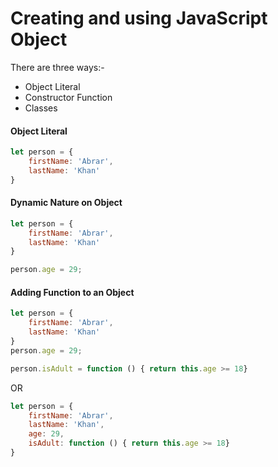 # Creating and using JavaScript Object
There are three ways:-
- Object Literal
- Constructor Function
- Classes

#### Object Literal

```js
let person = {
    firstName: 'Abrar',
    lastName: 'Khan'
}
```

#### Dynamic Nature on Object
```js
let person = {
    firstName: 'Abrar',
    lastName: 'Khan'
}

person.age = 29;
```

#### Adding Function to an Object
```js
let person = {
    firstName: 'Abrar',
    lastName: 'Khan'
}
person.age = 29;

person.isAdult = function () { return this.age >= 18}
```
OR 

```js
let person = {
    firstName: 'Abrar',
    lastName: 'Khan',
    age: 29,
    isAdult: function () { return this.age >= 18}
}
```
